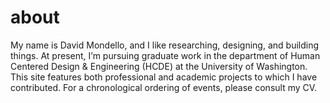 # about

My name is David Mondello, and I like researching, designing, and building things. At present, I’m pursuing graduate work in the department of Human Centered Design & Engineering (HCDE) at the University of Washington. This site features both professional and academic projects to which I have contributed. For a chronological ordering of events, please consult my CV.
